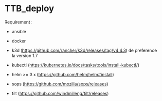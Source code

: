 # TTB_deploy

Requirement :

  - ansible

  - docker

  - k3d (https://github.com/rancher/k3d/releases/tag/v4.4.3) de preference la version 1.7

  - kubectl (https://kubernetes.io/docs/tasks/tools/install-kubectl/)

  - helm >= 3.x (https://github.com/helm/helm#install)

  - sops (https://github.com/mozilla/sops/releases)

  - tilt (https://github.com/windmilleng/tilt/releases)
